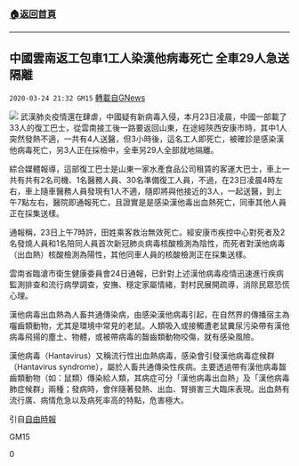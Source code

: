 ###  [:house:返回首頁](https://github.com/ourhimalayas/txt)
---

## 中國雲南返工包車1工人染漢他病毒死亡 全車29人急送隔離
`2020-03-24 21:32 GM15` [轉載自GNews](https://gnews.org/zh-hant/152038/)

![](https://s3-ap-northeast-1.amazonaws.com/news.guo.offload.media/wp-content/uploads/2020/03/24210940/phppBVZ6A.jpg)
武漢肺炎疫情還在肆虐，中國疑有新病毒入侵，本月23日凌晨，中國一部載了33人的復工巴士，從雲南接工後一路要返回山東，在途經陝西安康市時，其中1人突然發熱不適，一共有4人送醫，但3小時後，這名工人即死亡，被確診是感染漢他病毒死亡，另3人正在採檢中，全車另29人全部就地隔離。

綜合媒體報導，這部復工巴士是山東一家水產食品公司租賃的客運大巴士，車上一共有共有2名司機、1名醫務人員、30名準備復工人員，不過，在23日凌晨4時左右，車上隨車醫務人員發現有1人不適，隨即將與他接近的3人，一起送醫，到上午7點左右，醫院即通報死亡，且證實是是感染漢他毒出血熱死亡，同車其他人員正在採集送樣。

通報稱，23日上午7時許，田姓乘客救治無效死亡。經安康市疾控中心對死者及2名發燒人員和1名陪同人員首次新冠肺炎病毒核酸檢測為陰性，而死者對漢他病毒（出血熱）核酸檢測為陽性，其他同車人員的核酸檢測正在採集送樣。

雲南省臨滄市衛生健康委員會24日通報，已針對上述漢他病毒疫情迅速進行疾病監測排查和流行病學調查，安撫、穩定家屬情緒，對村民展開疏導，消除民眾恐慌心理。

漢他病毒出血熱為人畜共通傳染病，由感染漢他病毒引起，在自然界的傳播宿主為囓齒類動物，尤其是環境中常見的老鼠。人類吸入或接觸遭老鼠糞尿污染帶有漢他病毒飛揚的塵土、物體，或被帶病毒的齧齒類動物咬傷，就有感染風險。

漢他病毒（Hantavirus）又稱流行性出血熱病毒，感染會引發漢他病毒症候群（Hantavirus syndrome），屬於人畜共通傳染性疾病。主要透過帶有漢他病毒齧齒類動物（如：鼠類）傳染給人類，其病症可分「漢他病毒出血熱」及「漢他病毒肺症候群」兩種；發病時，會伴隨著發熱、出血、腎損害三大臨床表現。出血熱有流行廣、病情危急以及病死率高的特點，危害極大。

引自[自由時報](https://news.ltn.com.tw/news/world/breakingnews/3111593)

GM15

0

